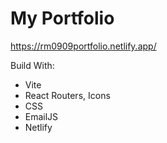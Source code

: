 # My Portfolio 
https://rm0909portfolio.netlify.app/

Build With:

- Vite
- React Routers, Icons
- CSS
- EmailJS
- Netlify
